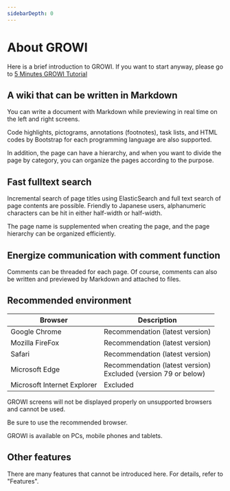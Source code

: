 ```yaml
---
sidebarDepth: 0
---
```


# About GROWI

Here is a brief introduction to GROWI.
If you want to start anyway, please go to [5 Minutes GROWI Tutorial](/en/guide/getting-started/five_minutes.html)

## A wiki that can be written in Markdown

You can write a document with Markdown while previewing in real time on the left and right screens.

Code highlights, pictograms, annotations (footnotes), task lists, and HTML codes by Bootstrap for each programming language are also supported.

In addition, the page can have a hierarchy, and when you want to divide the page by category, you can organize the pages according to the purpose.

## Fast fulltext search

Incremental search of page titles using ElasticSearch and full text search of page contents are possible. Friendly to Japanese users, alphanumeric characters can be hit in either half-width or half-width.

The page name is supplemented when creating the page, and the page hierarchy can be organized efficiently.

## Energize communication with comment function

Comments can be threaded for each page. Of course, comments can also be written and previewed by Markdown and attached to files.

## Recommended environment

|Browser|Description|
|---|---|
|Google Chrome| Recommendation (latest version) |
|Mozilla FireFox| Recommendation (latest version) |
|Safari| Recommendation (latest version) |
|Microsoft Edge| Recommendation (latest version)<br />Excluded (version 79 or below) |
|Microsoft Internet Explorer| Excluded |

GROWI screens will not be displayed properly on unsupported browsers and cannot be used.

Be sure to use the recommended browser.

GROWI is available on PCs, mobile phones and tablets.

## Other features

There are many features that cannot be introduced here.
For details, refer to "Features".
